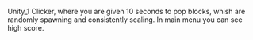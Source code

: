 Unity_1
Clicker, where you are given 10 seconds to pop blocks, whish are randomly spawning and consistently scaling. In main menu you can see high score.
